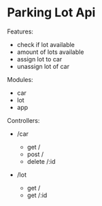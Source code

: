 # Parking Lot Api

Features:
- check if lot available
- amount of lots available
- assign lot to car
- unassign lot of car

Modules:
- car
- lot
- app

Controllers:
- /car
  - get /
  - post /
  - delete /:id

- /lot
  - get /
  - get /:id
  <!-- - post / -->
  <!-- - update / -->
